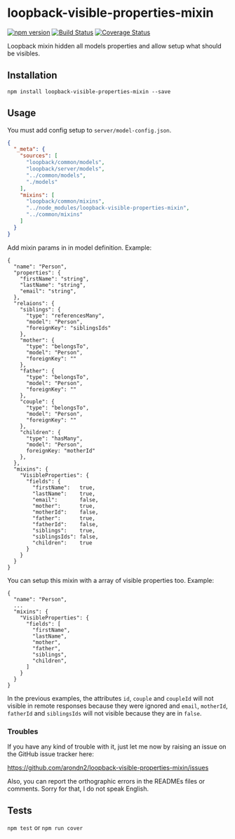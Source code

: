 loopback-visible-properties-mixin
===============

[![npm version](https://badge.fury.io/js/loopback-visible-properties-mixin.svg)](https://badge.fury.io/js/loopback-visible-properties-mixin) [![Build Status](https://travis-ci.org/arondn2/loopback-visible-properties-mixin.svg?branch=master)](https://travis-ci.org/arondn2/loopback-visible-properties-mixin)
[![Coverage Status](https://coveralls.io/repos/github/arondn2/loopback-visible-properties-mixin/badge.svg?branch=master)](https://coveralls.io/github/arondn2/loopback-visible-properties-mixin?branch=master)

Loopback mixin hidden all models properties and allow setup what should be visibles.

## Installation

`npm install loopback-visible-properties-mixin --save`

## Usage

You must add config setup to `server/model-config.json`.

```json
{
  "_meta": {
    "sources": [
      "loopback/common/models",
      "loopback/server/models",
      "../common/models",
      "./models"
    ],
    "mixins": [
      "loopback/common/mixins",
      "../node_modules/loopback-visible-properties-mixin",
      "../common/mixins"
    ]
  }
}
```

Add mixin params in in model definition. Example:
```
{
  "name": "Person",
  "properties": {
    "firstName": "string",
    "lastName": "string",
    "email": "string",
  },
  "relaions": {
    "siblings": {
      "type": "referencesMany",
      "model": "Person",
      "foreignKey": "siblingsIds"
    },
    "mother": {
      "type": "belongsTo",
      "model": "Person",
      "foreignKey": ""
    },
    "father": {
      "type": "belongsTo",
      "model": "Person",
      "foreignKey": ""
    },
    "couple": {
      "type": "belongsTo",
      "model": "Person",
      "foreignKey": ""
    },
    "children": {
      "type": "hasMany",
      "model": "Person",
      foreignKey: "motherId"
    },
  },
  "mixins": {
    "VisibleProperties": {
      "fields": {
        "firstName":   true,
        "lastName":    true,
        "email":       false,
        "mother":      true,
        "motherId":    false,
        "father":      true,
        "fatherId":    false,
        "siblings":    true,
        "siblingsIds": false,
        "children":    true
      }
    }
  }
}
```

You can setup this mixin with a array of visible properties too. Example:
```
{
  "name": "Person",
  ...
  "mixins": {
    "VisibleProperties": {
      "fields": [
        "firstName",
        "lastName",
        "mother",
        "father",
        "siblings",
        "children",
      ]
    }
  }
}
```

In the previous examples, the attributes `id`, `couple` and `coupleId` will not visible in remote responses because they were ignored and `email`, `motherId`, `fatherId` and `siblingsIds` will not visible because they are in `false`.

### Troubles

If you have any kind of trouble with it, just let me now by raising an issue on the GitHub issue tracker here:

https://github.com/arondn2/loopback-visible-properties-mixin/issues

Also, you can report the orthographic errors in the READMEs files or comments. Sorry for that, I do not speak English.

## Tests

`npm test` or `npm run cover`
